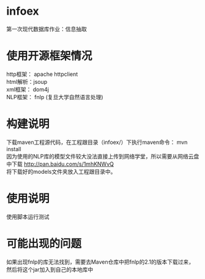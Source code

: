 # infoex

第一次现代数据库作业：信息抽取

# 使用开源框架情况

http框架： apache httpclient<br>
html解析：jsoup<br>
xml框架： dom4j<br>
NLP框架： fnlp (复旦大学自然语言处理) 


# 构建说明

下载maven工程源代码，在工程跟目录（infoex/）下执行maven命令：  mvn install<br>
因为使用的NLP库的模型文件较大没法直接上传到网络学堂，所以需要从网络云盘中下载 <a>http://pan.baidu.com/s/1mhKNWvQ</a><br>
将下载好的models文件夹放入工程跟目录中。

# 使用说明

使用脚本运行测试


# 可能出现的问题

如果出现fnlp的库无法找到，需要去Maven仓库中把fnlp的2.1的版本下载过来，然后将这个jar加入到自己的本地库中






